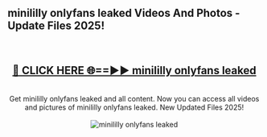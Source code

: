 <h2>minililly onlyfans leaked Videos And Photos - Update Files 2025!</h2>
<br>
<div align="center">
<h2><a href="https://linkcuts.com/hfmhzwbr" rel="nofollow">🔴 CLICK HERE 🌐==►► minililly onlyfans leaked</a></h2>
<br>
Get minililly onlyfans leaked and all content. Now you can access all videos and pictures of minililly onlyfans leaked. New Updated Files 2025!
<br>
<br>
<a href="https://linkcuts.com/hfmhzwbr" rel="nofollow" data-target="animated-image.originalLink"><img src="https://i.ibb.co.com/WyWwxjT/player-gif2.gif" alt="minililly onlyfans leaked" style="max-width: 100%; display: inline-block;" data-target="animated-image.originalImage"></a>
</div>
<br>